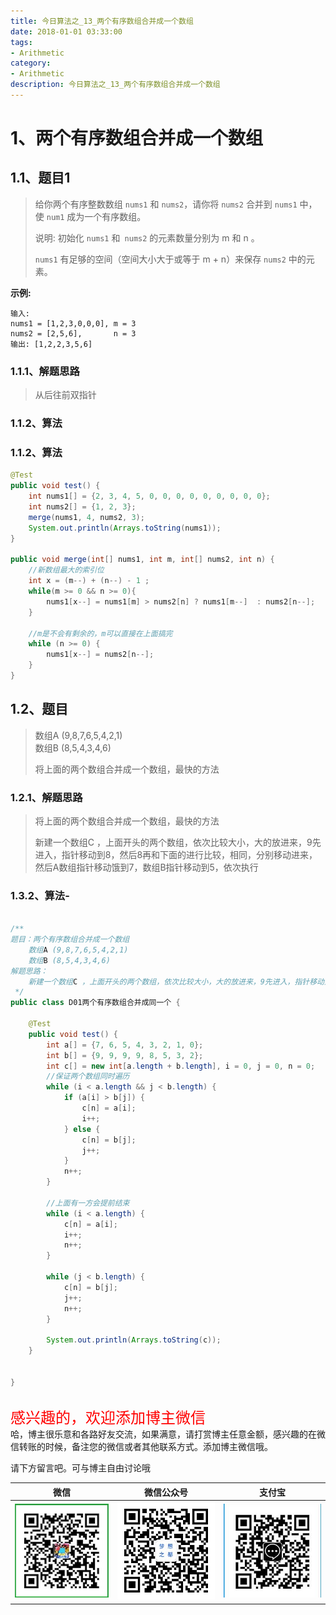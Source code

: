 ```yaml
---
title: 今日算法之_13_两个有序数组合并成一个数组
date: 2018-01-01 03:33:00
tags: 
- Arithmetic
category: 
- Arithmetic
description: 今日算法之_13_两个有序数组合并成一个数组
---
```




# 1、两个有序数组合并成一个数组 

## 1.1、题目1    

> 给你两个有序整数数组 `nums1` 和 `nums2`，请你将 `nums2` 合并到 `nums1` 中，使 `num1` 成为一个有序数组。     
>
> 说明:    初始化 `nums1` 和` nums2` 的元素数量分别为 m 和 n 。    
>
>  `nums1` 有足够的空间（空间大小大于或等于 m + n）来保存 `nums2` 中的元素。

**示例:**

```
输入:
nums1 = [1,2,3,0,0,0], m = 3
nums2 = [2,5,6],       n = 3
输出: [1,2,2,3,5,6]
```



### 1.1.1、解题思路  

> 从后往前双指针    
>
> 

### 1.1.2、算法

### 1.1.2、算法

```java
@Test
public void test() {
    int nums1[] = {2, 3, 4, 5, 0, 0, 0, 0, 0, 0, 0, 0, 0};
    int nums2[] = {1, 2, 3};
    merge(nums1, 4, nums2, 3);
    System.out.println(Arrays.toString(nums1));
}

public void merge(int[] nums1, int m, int[] nums2, int n) {
    //新数组最大的索引位
    int x = (m--) + (n--) - 1 ;
    while(m >= 0 && n >= 0){
        nums1[x--] = nums1[m] > nums2[n] ? nums1[m--]  : nums2[n--];
    }
    
    //m是不会有剩余的，m可以直接在上面搞完
    while (n >= 0) {
        nums1[x--] = nums2[n--];
    }
}
```





## 1.2、题目  

> 数组A (9,8,7,6,5,4,2,1)     
> 数组B (8,5,4,3,4,6)      
>
> 将上面的两个数组合并成一个数组，最快的方法



### 1.2.1、解题思路  

> 将上面的两个数组合并成一个数组，最快的方法
>
> 新建一个数组C ，上面开头的两个数组，依次比较大小，大的放进来，9先进入，指针移动到8，然后8再和下面的进行比较，相同，分别移动进来，然后A数组指针移动饿到7，数组B指针移动到5，依次执行

### 1.3.2、算法-

```java

/**
题目：两个有序数组合并成一个数组
    数组A (9,8,7,6,5,4,2,1)
    数组B (8,5,4,3,4,6)
解题思路：
    新建一个数组C ，上面开头的两个数组，依次比较大小，大的放进来，9先进入，指针移动到8，然后8再和下面的进行比较，相同，分别移动进来，然后A数组指针移动饿到7，数组B指针移动到5，依次执行
 */
public class D01两个有序数组合并成同一个 {

    @Test
    public void test() {
        int a[] = {7, 6, 5, 4, 3, 2, 1, 0};
        int b[] = {9, 9, 9, 9, 8, 5, 3, 2};
        int c[] = new int[a.length + b.length], i = 0, j = 0, n = 0;
        //保证两个数组同时遍历
        while (i < a.length && j < b.length) {
            if (a[i] > b[j]) {
                c[n] = a[i];
                i++;
            } else {
                c[n] = b[j];
                j++;
            }
            n++;
        }

        //上面有一方会提前结束
        while (i < a.length) {
            c[n] = a[i];
            i++;
            n++;
        }

        while (j < b.length) {
            c[n] = b[j];
            j++;
            n++;
        }

        System.out.println(Arrays.toString(c));
    }


}
```



## 






<font  color="red" size="5" >     
感兴趣的，欢迎添加博主微信
 </font>
<br>
哈，博主很乐意和各路好友交流，如果满意，请打赏博主任意金额，感兴趣的在微信转账的时候，备注您的微信或者其他联系方式。添加博主微信哦。    

请下方留言吧。可与博主自由讨论哦

|微信 | 微信公众号|支付宝|
|:-------:|:-------:|:------:|
| ![微信](https://raw.githubusercontent.com/HealerJean/HealerJean.github.io/master/assets/img/tctip/weixin.jpg)|![微信公众号](https://raw.githubusercontent.com/HealerJean/HealerJean.github.io/master/assets/img/my/qrcode_for_gh_a23c07a2da9e_258.jpg)|![支付宝](https://raw.githubusercontent.com/HealerJean/HealerJean.github.io/master/assets/img/tctip/alpay.jpg) |



<!-- Gitalk 评论 start  -->

<link rel="stylesheet" href="https://unpkg.com/gitalk/dist/gitalk.css">
<script src="https://unpkg.com/gitalk@latest/dist/gitalk.min.js"></script> 
<div id="gitalk-container"></div>    
 <script type="text/javascript">
    var gitalk = new Gitalk({
		clientID: `1d164cd85549874d0e3a`,
		clientSecret: `527c3d223d1e6608953e835b547061037d140355`,
		repo: `HealerJean.github.io`,
		owner: 'HealerJean',
		admin: ['HealerJean'],
		id: 'kTJW1fcDyzSNb7XU',
    });
    gitalk.render('gitalk-container');
</script> 

<!-- Gitalk end -->

